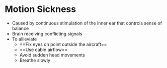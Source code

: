 # Motion Sickness

* Caused by continuous stimulation of the inner ear that controls sense of balance
* Brain receiving conflicting signals
* To allieviate
  * ==Fix eyes on point outside the aircraft==
  * ==Use cabin airflow==
  * Avoid sudden head movements
  * Breathe slowly
